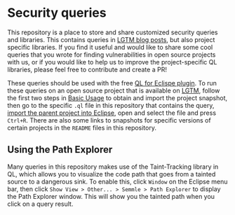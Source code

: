 # Security queries

This repository is a place to store and share customized security queries and libraries. This contains queries in [LGTM blog posts](https://lgtm.com/blog), but also project specific libraries. If you find it useful and would like to share some cool queries that you wrote for finding vulnerabilities in open source projects with us, or if you would like to help us to improve the project-specific QL libraries, please feel free to contribute and create a PR!

These queries should be used with the free [QL for Eclispe plugin](https://help.semmle.com/ql-for-eclipse/Content/WebHelp/home-page.html). To run these queries on an open source project that is available on [LGTM](https://lgtm.com), follow the first two steps in [Basic Usage](https://help.semmle.com/ql-for-eclipse/Content/WebHelp/basic-usage.html) to obtain and import the project snapshot, then go to the specific `.ql` file in this repository that contains the query, [import the parent project into Eclipse](https://help.semmle.com/ql-for-eclipse/Content/WebHelp/import-ql-project.html), open and select the file and press `Ctrl+R`. There are also some links to snapshots for specific versions of certain projects in the `README` files in this repository.

## Using the Path Explorer

Many queries in this repository makes use of the Taint-Tracking library in QL, which allows you to visualize the code path that goes from a tainted source to a dangerous sink. To enable this, click `Window` on the Eclipse menu bar, then click `Show View > Other... > Semmle > Path Explorer` to display the Path Explorer window. This will show you the tainted path when you click on a query result.

